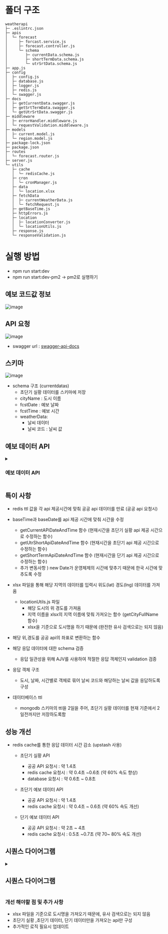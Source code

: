 # 폴더 구조 

```
weatherapi
├─ .eslintrc.json
├─ apis
│  └─ forecast
│     ├─ forcast.service.js
│     ├─ forecast.controller.js
│     └─ schema
│        ├─ currentData.schema.js
│        ├─ shortTermData.schema.js
│        └─ utrSrtData.schema.js
├─ app.js
├─ config
│  ├─ config.js
│  ├─ database.js
│  ├─ logger.js
│  ├─ redis.js
│  └─ swagger.js
├─ docs
│  ├─ getCurrentData.swagger.js
│  ├─ getSrtTermData.swagger.js
│  └─ getUtrSrtData.swagger.js
├─ middleware
│  ├─ errorHandler.middleware.js
│  └─ requestValidation.middleware.js
├─ models
│  ├─ current.model.js
│  └─ region.model.js
├─ package-lock.json
├─ package.json
├─ routes
│  └─ forecast.router.js
├─ server.js
└─ utils
   ├─ cache
   │  └─ redisCache.js
   ├─ cron
   │  └─ cronManager.js
   ├─ data
   │  └─ location.xlsx
   ├─ fetchData
   │  ├─ currentWeatherData.js
   │  └─ fetchRequest.js
   ├─ getBaseTime.js
   ├─ httpErrors.js
   ├─ location
   │  ├─ locationConverter.js
   │  └─ locationUtils.js
   ├─ response.js
   └─ responseValidation.js

```
# 실행 방법

- npm run start:dev
- npm run start:dev-pm2 -> pm2로 실행하기



## 예보 코드값 정보

![image](https://github.com/ehdclr/weather-api-app/assets/80464000/dfa670b2-b94b-404e-a012-b9ec7db988e1)



## API 요청
![image](https://github.com/ehdclr/weather-api-app/assets/80464000/5e292b5c-3ca2-4cf2-9eb1-5ef696d3d81f)


- swagger url : [swagger-api-docs](http://52.141.48.49:8000/api-docs/)


## 스키마 
![image](https://github.com/ehdclr/weather-api-app/assets/80464000/8d7a4bbb-fa33-4813-921c-a67451f03c79)
- schema 구조 (currentdatas)
  - 초단기 실황 데이터를 스키마에 저장
  - cityName : 도시 이름
  - fcstDate : 예보 날짜
  - fcstTime : 예보 시간
  - weatherData:
       - 날씨 데이터
       - 날씨 코드 : 날씨 값


## 예보 데이터 API
<details>
  <summary><h3>예보 데이터 API</h3></summary>
  <div markdown="1">
    <ul>
       <img src="https://github.com/ehdclr/weather-api-app/assets/80464000/221f1abe-6b40-4ea3-91b8-b9972ea6f66c" width=70%>
       <img src="https://github.com/ehdclr/weather-api-app/assets/80464000/c22fd71f-f039-4440-998f-1978a1c703b2" width=70%>
      <li>초단기 실황 데이터 - 1시간 기준으로 공공 api 요청 (node-cron)사용  </li>
       <p>서울시, 경기도, 제주도 초단기 실황 데이터를 1시간 기준으로 누적 (매 시간 40분마다 api 요청 제공) cron으로 주기적으로 데이터 요청</p>
      <img src="https://github.com/ehdclr/weather-api-app/assets/80464000/5a651058-c7c3-4ce2-9850-89e44001cf42" width=70%>
      <li>초단기 데이터 - 1시간 기준으로 공공 api 요청</li>
      <p>단기 예보 데이터 1시간 기준으로 업데이트 (매 시간 45분마다 api 요청 제공)
      <img src="https://github.com/ehdclr/weather-api-app/assets/80464000/0a71ad49-5902-4a3a-bc7e-cc1f85bda455" width=70%>
      <li>단기 예보 데이터 - 3시간 기준으로 공공 api 요청</li>
      <p>단기 예보 데이터 3시간 기준으로 업데이트</p>
    </ul>
  </div>
</details> 

## 특이 사항
- redis ttl 값을 각 api 제공시간에 맞춰 공공 api 데이터를 만료 (공공 api 요청시)

- baseTime과 baseDate를 api 제공 시간에 맞춰 시간을 수정
  - getCurrentAPiDateAndTime 함수 (현재시간을 초단기 실황 api 제공 시간으로 수정하는 함수)
  - getUtrShortApiDateAndTime 함수 (현재시간을 초단기 api 제공 시간으로 수정하는 함수)
  - getShortTermApiDateAndTime 함수 (현재시간을 단기 api 제공 시간으로 수정하는 함수)
  - 추가 변동사항 ) new Date가 운영체제의 시간에 맞추기 때문에 한국 시간에 맞추도록 수정

- xlsx 파일을 통해 해당 지역의 데이터를 입력시 위도(lat) 경도(lng) 데이터를 가져옴
  - locationUtils.js 파일
    - 해당 도시의 위 경도를 가져옴
    - 지역 이름을 xlsx의 지역 이름에 맞춰 가져오는 함수 (getCityFullName 함수)
    - xlsx을 기준으로 도시명을 하기 때문에 (완전한 유사 검색으로는 되지 않음)

- 해당 위,경도를 공공 api의 좌표로 변환하는 함수

- 해당 응답 데이터에 대한 schema 검증
  - 응답 일관성을 위해 AJV를 사용하여 적절한 응답 객체인지 validation 검증

- 응답 객체 구조
  - 도시, 날짜, 시간별로 객체로 묶어 날씨 코드와 해당하는 날씨 값을 응답하도록 구성

- 데이터베이스 ttl
  - mongodb 스키마의 ttl을 2일을 주어, 초단기 실황 데이터를 현재 기준에서 2일전까지만 저장하도록함


## 성능 개선
- redis cache를 통한 응답 데이터 시간 감소 (upstash 사용)
   - 초단기 실황 API
     - 공공 API 요청시 : 약 1.4초
     - redis cache 요청시 : 약 0.4초 ~0.6초 (약 60% 속도 향상)
     - database 요청시 : 약 0.6초 ~ 0.8초

   - 초단기 예보 데이터 API
     - 공공 API 요청시 : 약 1.4초
     - redis cache 요청시 : 약 0.4초 ~ 0.6초 (약 60% 속도 개선)
    
   - 단기 예보 데이터 API
     - 공공 API 요청시 : 약 2초 ~ 4초
     - redis cache 요청시 : 0.5초 ~0.7초 (약 70~ 80% 속도 개선)

## 시퀀스 다이어그램
<details>
  <summary><h2>시퀀스 다이어그램</h2></summary>
  <div markdown="1">
    <ul>
       <img src="https://github.com/ehdclr/weather-api-app/assets/80464000/4fc58dde-c255-4bfc-a9b4-687dd0f911df" width=70%>
      <li>초단기 실황 데이터 시퀀스 다이어그램  </li>
      <img src="https://github.com/ehdclr/weather-api-app/assets/80464000/c275b4f7-ce17-4598-b741-f079e05bc08f" width=70%>
      <li>초단기 데이터 시퀀스 다이어그램</li>
      <img src="https://github.com/ehdclr/weather-api-app/assets/80464000/fbf968c2-b956-4721-bca8-a22d771381c0" width=70%>
      <li>단기 예보 데이터 시퀀스 다이어그램</li>
    </ul>
  </div>
</details> 


### 개선 해야할 점 및 추가 사항
- xlsx 파일을 기준으로 도시명을 가져오기 때문에, 유사 검색으로는 되지 않음
- 초단기 실황 ,초단기 데이터, 단기 데이터만을 가져오는 api만 구성
- 추가적인 로직 필요시 업데이트
